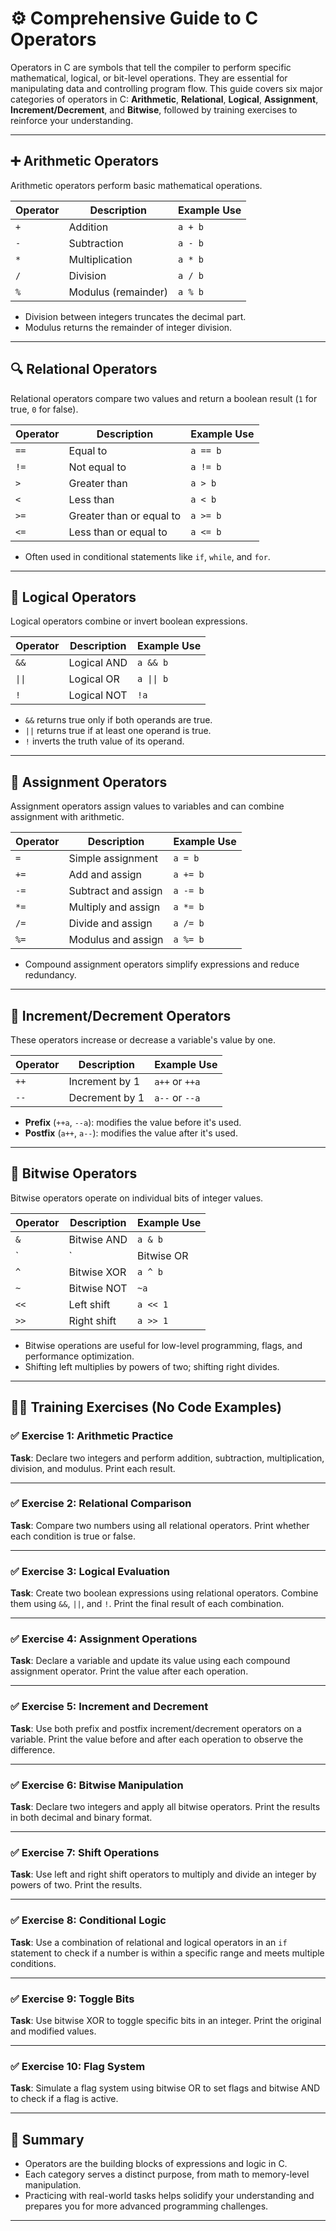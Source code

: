 # ⚙️ Comprehensive Guide to C Operators

Operators in C are symbols that tell the compiler to perform specific mathematical, logical, or bit-level operations. They are essential for manipulating data and controlling program flow. This guide covers six major categories of operators in C: **Arithmetic**, **Relational**, **Logical**, **Assignment**, **Increment/Decrement**, and **Bitwise**, followed by training exercises to reinforce your understanding.

---

## ➕ Arithmetic Operators

Arithmetic operators perform basic mathematical operations.

| Operator | Description        | Example Use |
|----------|--------------------|-------------|
| `+`      | Addition            | `a + b`     |
| `-`      | Subtraction         | `a - b`     |
| `*`      | Multiplication      | `a * b`     |
| `/`      | Division            | `a / b`     |
| `%`      | Modulus (remainder)| `a % b`     |

- Division between integers truncates the decimal part.
- Modulus returns the remainder of integer division.

---

## 🔍 Relational Operators

Relational operators compare two values and return a boolean result (`1` for true, `0` for false).

| Operator | Description              | Example Use |
|----------|--------------------------|-------------|
| `==`     | Equal to                 | `a == b`    |
| `!=`     | Not equal to             | `a != b`    |
| `>`      | Greater than             | `a > b`     |
| `<`      | Less than                | `a < b`     |
| `>=`     | Greater than or equal to | `a >= b`    |
| `<=`     | Less than or equal to    | `a <= b`    |

- Often used in conditional statements like `if`, `while`, and `for`.

---

## 🔐 Logical Operators

Logical operators combine or invert boolean expressions.

| Operator | Description     | Example Use |
|----------|-----------------|-------------|
| `&&`     | Logical AND     | `a && b`    |
| `\|\|`     | Logical OR      |  `a \|\| b`   |
| `!`      | Logical NOT     | `!a`        |

- `&&` returns true only if both operands are true.
- `||` returns true if at least one operand is true.
- `!` inverts the truth value of its operand.

---

## 📝 Assignment Operators

Assignment operators assign values to variables and can combine assignment with arithmetic.

| Operator | Description               | Example Use |
|----------|---------------------------|-------------|
| `=`      | Simple assignment          | `a = b`     |
| `+=`     | Add and assign             | `a += b`    |
| `-=`     | Subtract and assign        | `a -= b`    |
| `*=`     | Multiply and assign        | `a *= b`    |
| `/=`     | Divide and assign          | `a /= b`    |
| `%=`     | Modulus and assign         | `a %= b`    |

- Compound assignment operators simplify expressions and reduce redundancy.

---

## 🔁 Increment/Decrement Operators

These operators increase or decrease a variable's value by one.

| Operator | Description         | Example Use |
|----------|---------------------|-------------|
| `++`     | Increment by 1       | `a++` or `++a` |
| `--`     | Decrement by 1       | `a--` or `--a` |

- **Prefix** (`++a`, `--a`): modifies the value before it's used.
- **Postfix** (`a++`, `a--`): modifies the value after it's used.

---

## 🧮 Bitwise Operators

Bitwise operators operate on individual bits of integer values.

| Operator | Description     | Example Use |
|----------|-----------------|-------------|
| `&`      | Bitwise AND      | `a & b`     |
| `|`      | Bitwise OR       | `a | b`     |
| `^`      | Bitwise XOR      | `a ^ b`     |
| `~`      | Bitwise NOT      | `~a`        |
| `<<`     | Left shift       | `a << 1`    |
| `>>`     | Right shift      | `a >> 1`    |

- Bitwise operations are useful for low-level programming, flags, and performance optimization.
- Shifting left multiplies by powers of two; shifting right divides.

---

## 🧑‍💻 Training Exercises (No Code Examples)

### ✅ Exercise 1: Arithmetic Practice
**Task**: Declare two integers and perform addition, subtraction, multiplication, division, and modulus. Print each result.

---

### ✅ Exercise 2: Relational Comparison
**Task**: Compare two numbers using all relational operators. Print whether each condition is true or false.

---

### ✅ Exercise 3: Logical Evaluation
**Task**: Create two boolean expressions using relational operators. Combine them using `&&`, `||`, and `!`. Print the final result of each combination.

---

### ✅ Exercise 4: Assignment Operations
**Task**: Declare a variable and update its value using each compound assignment operator. Print the value after each operation.

---

### ✅ Exercise 5: Increment and Decrement
**Task**: Use both prefix and postfix increment/decrement operators on a variable. Print the value before and after each operation to observe the difference.

---

### ✅ Exercise 6: Bitwise Manipulation
**Task**: Declare two integers and apply all bitwise operators. Print the results in both decimal and binary format.

---

### ✅ Exercise 7: Shift Operations
**Task**: Use left and right shift operators to multiply and divide an integer by powers of two. Print the results.

---

### ✅ Exercise 8: Conditional Logic
**Task**: Use a combination of relational and logical operators in an `if` statement to check if a number is within a specific range and meets multiple conditions.

---

### ✅ Exercise 9: Toggle Bits
**Task**: Use bitwise XOR to toggle specific bits in an integer. Print the original and modified values.

---

### ✅ Exercise 10: Flag System
**Task**: Simulate a flag system using bitwise OR to set flags and bitwise AND to check if a flag is active.

---

## 🧭 Summary

- Operators are the building blocks of expressions and logic in C.
- Each category serves a distinct purpose, from math to memory-level manipulation.
- Practicing with real-world tasks helps solidify your understanding and prepares you for more advanced programming challenges.

---
